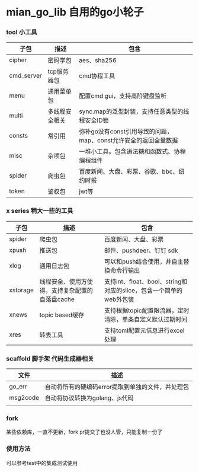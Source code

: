 # mian_go_lib 自用的go小轮子

### tool 小工具

| 子包         | 描述      | 包含                                      |
|------------|---------|-----------------------------------------|
| cipher     | 密码学包    | aes、sha256                              |
| cmd_server | tcp服务器包 | cmd协程工具                                 |
| menu       | 通用菜单包   | 配置cmd gui，支持高阶键盘监听                      |
| multi      | 多线程安全相关 | sync.map的泛型封装，支持任意类型的线程安全ID锁            |
| consts     | 常引用     | 弥补go没有const引用导致的问题，map、const允许安全的返回全量数据 |
| misc       | 杂项包     | 一堆小工具。包含语法糖和函数式、协程编程组件                  |
| spider     | 爬虫包     | 百度新闻、大盘、彩票、谷歌、bbc、纽约时报                  |
| token      | 鉴权包     | jwt等                                    |


### x series 稍大一些的工具

| 子包       | 描述                         | 包含                                             |
|----------|----------------------------|------------------------------------------------|
| spider   | 爬虫包                        | 百度新闻、大盘、彩票                                     |
| xpush    | 推送包                        | 邮件、pushdeer、钉钉 sdk                             |
| xlog     | 通用日志包                      | 可以和push结合使用，并自主替换命令行输出                         |
| xstorage | 线程安全、使用方便得，支持复杂配置的自落盘cache | 支持int、float、bool、string和对应的slice，包含一个简单的web外包装 |
| xnews    | topic based缓存              | 支持根据topic配置限流器，定时清除，单条自定义默认过期时间                |
| xres     | 转表工具                       | 支持toml配置元信息进行excel处理                           |

### scaffold 脚手架 代码生成器相关

| 文件       | 描述                          |
|----------|-----------------------------|
| go_err   | 自动将所有的硬编码error提取到单独的文件，并处理包 |
| msg2code | 自动将协议转换为golang、js代码         |
|          |                             |

### fork

某些依赖库，一直不更新，fork pr提交了也没人管，只能复制一份了

### 使用方法

可以参考test中的集成测试使用
